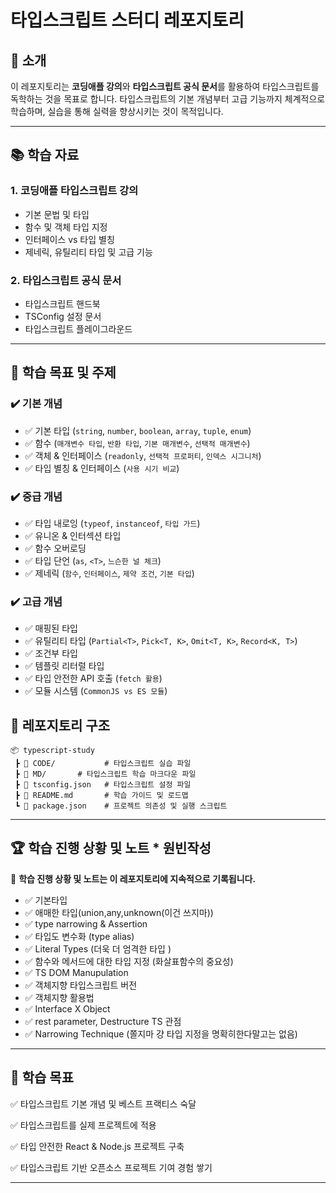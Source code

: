 # 타입스크립트 스터디 레포지토리

## 📌 소개

이 레포지토리는 **코딩애플 강의**와 **타입스크립트 공식 문서**를 활용하여 타입스크립트를 독학하는 것을 목표로 합니다. 타입스크립트의 기본 개념부터 고급 기능까지 체계적으로 학습하며, 실습을 통해 실력을 향상시키는 것이 목적입니다.

---

## 📚 학습 자료

### **1. 코딩애플 타입스크립트 강의**

- 기본 문법 및 타입
- 함수 및 객체 타입 지정
- 인터페이스 vs 타입 별칭
- 제네릭, 유틸리티 타입 및 고급 기능

### **2. 타입스크립트 공식 문서**

- 타입스크립트 핸드북
- TSConfig 설정 문서
- 타입스크립트 플레이그라운드

---

## 🚀 학습 목표 및 주제

### **✔️ 기본 개념**

- ✅ 기본 타입 (`string`, `number`, `boolean`, `array`, `tuple`, `enum`)
- ✅ 함수 (`매개변수 타입`, `반환 타입`, `기본 매개변수`, `선택적 매개변수`)
- ✅ 객체 & 인터페이스 (`readonly`, `선택적 프로퍼티`, `인덱스 시그니처`)
- ✅ 타입 별칭 & 인터페이스 (`사용 시기 비교`)

### **✔️ 중급 개념**

- ✅ 타입 내로잉 (`typeof`, `instanceof`, `타입 가드`)
- ✅ 유니온 & 인터섹션 타입
- ✅ 함수 오버로딩
- ✅ 타입 단언 (`as`, `<T>`, `느슨한 널 체크`)
- ✅ 제네릭 (`함수`, `인터페이스`, `제약 조건`, `기본 타입`)

### **✔️ 고급 개념**

- ✅ 매핑된 타입
- ✅ 유틸리티 타입 (`Partial<T>`, `Pick<T, K>`, `Omit<T, K>`, `Record<K, T>`)
- ✅ 조건부 타입
- ✅ 템플릿 리터럴 타입
- ✅ 타입 안전한 API 호출 (`fetch 활용`)
- ✅ 모듈 시스템 (`CommonJS vs ES 모듈`)

## 📁 레포지토리 구조

```
📦 typescript-study
 ┣ 📂 CODE/           # 타입스크립트 실습 파일
 ┣ 📂 MD/       # 타입스크립트 학습 마크다운 파일
 ┣ 📜 tsconfig.json   # 타입스크립트 설정 파일
 ┣ 📜 README.md       # 학습 가이드 및 로드맵
 ┗ 📜 package.json    # 프로젝트 의존성 및 실행 스크립트
```

---

## 🏆 학습 진행 상황 및 노트 \* 원빈작성

📌 **학습 진행 상황 및 노트는 이 레포지토리에 지속적으로 기록됩니다.**

- ✅ 기본타입
- ✅ 애매한 타입(union,any,unknown(이건 쓰지마))
- ✅ type narrowing & Assertion
- ✅ 타입도 변수화 (type alias)
- ✅ Literal Types (더욱 더 엄격한 타입 )
- ✅ 함수와 메서드에 대한 타입 지정 (화살표함수의 중요성)
- ✅ TS DOM Manupulation
- ✅ 객체지향 타입스크립트 버전
- ✅ 객체지향 활용법
- ✅ Interface X Object
- ✅ rest parameter, Destructure TS 관점
- ✅ Narrowing Technique (쫄지마 걍 타입 지정을 명확히한다말고는 없음)

---

## 🎯 학습 목표

✅ 타입스크립트 기본 개념 및 베스트 프랙티스 숙달

✅ 타입스크립트를 실제 프로젝트에 적용

✅ 타입 안전한 React & Node.js 프로젝트 구축

✅ 타입스크립트 기반 오픈소스 프로젝트 기여 경험 쌓기

---
